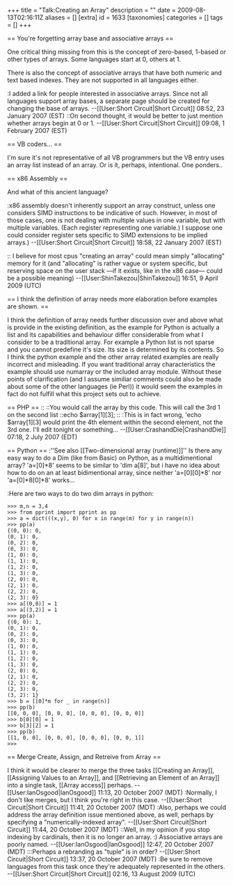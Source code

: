 +++
title = "Talk:Creating an Array"
description = ""
date = 2009-08-13T02:16:11Z
aliases = []
[extra]
id = 1633
[taxonomies]
categories = []
tags = []
+++

== You're forgetting array base and associative arrays ==

One critical thing missing from this is the concept of zero-based, 1-based or other types of arrays.  Some languages start at 0, others at 1.   

There is also the concept of associative arrays that have both numeric and text based indexes.  They are not supported in all languages either.

:I added a link for people interested in associative arrays.  Since not all languages support array bases, a separate page should be created for changing the base of arrays. --[[User:Short Circuit|Short Circuit]] 08:52, 23 January 2007 (EST)
::On second thought, it would be better to just mention whether arrays begin at 0 or 1. --[[User:Short Circuit|Short Circuit]] 09:08, 1 February 2007 (EST)

== VB coders... ==

I'm sure it's not representative of all VB programmers but the VB entry uses an array list instead of an array. Or is it, perhaps, intentional. One ponders..

== x86 Assembly ==

And what of this ancient language?

:x86 assembly doesn't inherently support an array construct, unless one considers SIMD instructions to be indicative of such.  However, in most of those cases, one is not dealing with multiple values in one variable, but with multiple variables. (Each register representing one variable.)  I suppose one could consider register sets specific to SIMD extensions to be implied arrays.) --[[User:Short Circuit|Short Circuit]] 18:58, 22 January 2007 (EST)

:: I believe for most cpus "creating an array" could mean simply "allocating" memory for it (and "allocating" is rather vague or system specific, but reserving space on the user stack &mdash;if it exists, like in the x86 case&mdash; could be a possible meaning) --[[User:ShinTakezou|ShinTakezou]] 16:51, 9 April 2009 (UTC)

== I think the definition of array needs more elaboration before examples are shown. ==

I think the definition of array needs further discussion over and above what is provide in the existing definition, as the example for Python is actually a list and its capabilities and behaviour differ considerable from what I consider to be a traditional array. For example a Python list is not sparse and you cannot predefine it's size. Its size is determined by its contents.  So I think the python example and the other array related examples are really incorrect and misleading. If you want traditional array characteristics the example should use numarray or the included array module. Without these points of clarification (and I assume similiar comments could also be made about some of the other languages (ie Perl)) it would seem the examples in fact do not fulfill what this project sets out to achieve.

== PHP ==
::<quote>
::You would call the array by this code. This will call the 3rd 1 on the second list
::echo $array[1][3];
::</quote>
:This is in fact wrong, 'echo $array[1][3] would print the 4th element within the second element, not the 3rd one. I'll edit tonight or something... --[[User:CrashandDie|CrashandDie]] 07:18, 2 July 2007 (EDT)

== Python ==
:''See also [[Two-dimensional array (runtime)]]''
Is there any easy way to do a Dim (like from Basic) on Python, as a multidimentional array?
'a=[0]*8' seems to be similar to 'dim a[8]', but i have no idea about how to do on an at least bidimentional array, since neither 'a=[0][0]*8' nor 'a=[0]*8[0]*8' works...

:Here are two ways to do two dim arrays in python:

    >>> m,n = 3,4
    >>> from pprint import pprint as pp
    >>> a = dict(((x,y), 0) for x in range(m) for y in range(n))
    >>> pp(a)
    {(0, 0): 0,
    (0, 1): 0,
    (0, 2): 0,
    (0, 3): 0,
    (1, 0): 0,
    (1, 1): 0,
    (1, 2): 0,
    (1, 3): 0,
    (2, 0): 0,
    (2, 1): 0,
    (2, 2): 0,
    (2, 3): 0}
    >>> a[(0,0)] = 1
    >>> a[(3,2)] = 1
    >>> pp(a)
    {(0, 0): 1,
    (0, 1): 0,
    (0, 2): 0,
    (0, 3): 0,
    (1, 0): 0,
    (1, 1): 0,
    (1, 2): 0,
    (1, 3): 0,
    (2, 0): 0,
    (2, 1): 0,
    (2, 2): 0,
    (2, 3): 0,
    (3, 2): 1}
    >>> b = [[0]*m for _ in range(n)]
    >>> pp(b)
    [[0, 0, 0], [0, 0, 0], [0, 0, 0], [0, 0, 0]]
    >>> b[0][0] = 1
    >>> b[3][2] = 1
    >>> pp(b)
    [[1, 0, 0], [0, 0, 0], [0, 0, 0], [0, 0, 1]]
    >>>

== Merge Create, Assign, and Retreive from Array ==

I think it would be clearer to merge the three tasks [[Creating an Array]], [[Assigning Values to an Array]], and [[Retrieving an Element of an Array]] into a single task, [[Array access]] perhaps. --[[User:IanOsgood|IanOsgood]] 11:13, 20 October 2007 (MDT)
:Normally, I don't like merges, but I think you're right in this case. --[[User:Short Circuit|Short Circuit]] 11:41, 20 October 2007 (MDT)
:Also, perhaps we could address the array definition issue mentioned above, as well, perhaps by specifying a "numerically-indexed array". --[[User:Short Circuit|Short Circuit]] 11:44, 20 October 2007 (MDT)
::Well, in my opinion if you stop indexing by cardinals, then it is no longer an array. :) Associative arrays are poorly named. --[[User:IanOsgood|IanOsgood]] 12:47, 20 October 2007 (MDT)
:::Perhaps a rebranding as "tuple" is in order? --[[User:Short Circuit|Short Circuit]] 13:37, 20 October 2007 (MDT)
:Be sure to remove languages from this task once they're adequately represented in the others. --[[User:Short Circuit|Short Circuit]] 02:16, 13 August 2009 (UTC)
